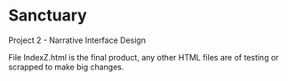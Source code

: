 # Sanctuary
Project 2 - Narrative Interface Design

File IndexZ.html is the final product, any other HTML files are of testing or scrapped to make big changes.
